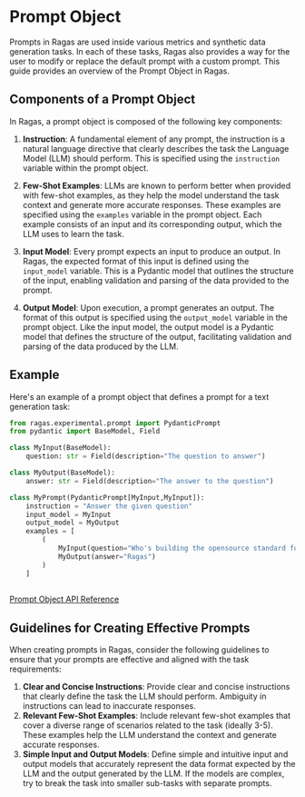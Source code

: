 # Prompt Object


Prompts in Ragas are used inside various metrics and synthetic data generation tasks. In each of these tasks, Ragas also provides a way for the user to modify or replace the default prompt with a custom prompt. This guide provides an overview of the Prompt Object in Ragas. 


## Components of a Prompt Object

In Ragas, a prompt object is composed of the following key components:

1. **Instruction**: A fundamental element of any prompt, the instruction is a natural language directive that clearly describes the task the Language Model (LLM) should perform. This is specified using the `instruction` variable within the prompt object.

2. **Few-Shot Examples**: LLMs are known to perform better when provided with few-shot examples, as they help the model understand the task context and generate more accurate responses. These examples are specified using the `examples` variable in the prompt object. Each example consists of an input and its corresponding output, which the LLM uses to learn the task.

3. **Input Model**: Every prompt expects an input to produce an output. In Ragas, the expected format of this input is defined using the `input_model` variable. This is a Pydantic model that outlines the structure of the input, enabling validation and parsing of the data provided to the prompt.

4. **Output Model**: Upon execution, a prompt generates an output. The format of this output is specified using the `output_model` variable in the prompt object. Like the input model, the output model is a Pydantic model that defines the structure of the output, facilitating validation and parsing of the data produced by the LLM.


## Example

Here's an example of a prompt object that defines a prompt for a text generation task:

```python
from ragas.experimental.prompt import PydanticPrompt
from pydantic import BaseModel, Field

class MyInput(BaseModel):
    question: str = Field(description="The question to answer")

class MyOutput(BaseModel):
    answer: str = Field(description="The answer to the question")

class MyPrompt(PydanticPrompt[MyInput,MyInput]):
    instruction = "Answer the given question"
    input_model = MyInput
    output_model = MyOutput
    examples = [
        (
            MyInput(question="Who's building the opensource standard for LLM app evals?"),
            MyOutput(answer="Ragas")
        )
    ]
    
```

[Prompt Object API Reference]()

## Guidelines for Creating Effective Prompts

When creating prompts in Ragas, consider the following guidelines to ensure that your prompts are effective and aligned with the task requirements:

1. **Clear and Concise Instructions**: Provide clear and concise instructions that clearly define the task the LLM should perform. Ambiguity in instructions can lead to inaccurate responses.
2. **Relevant Few-Shot Examples**: Include relevant few-shot examples that cover a diverse range of scenarios related to the task (ideally 3-5). These examples help the LLM understand the context and generate accurate responses.
3. **Simple Input and Output Models**: Define simple and intuitive input and output models that accurately represent the data format expected by the LLM and the output generated by the LLM. If the models are complex, try to break the task into smaller sub-tasks with separate prompts.